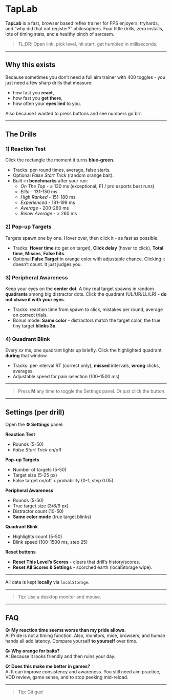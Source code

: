# TapLab

**TapLab** is a fast, browser based reflex trainer for FPS enjoyers, tryhards, and “why did that not register?” philosophers. Four little drills, zero installs, lots of timing stats, and a healthy pinch of sarcasm.

> TL;DR: Open link, pick level, hit start, get humbled in milliseconds.

---

## Why this exists

Because sometimes you don’t need a full aim trainer with 400 toggles - you just need a few sharp drills that measure:  
- how fast you **react**,  
- how fast you **get there**,   
- how often your **eyes lied** to you.

Also because I wanted to press buttons and see numbers go brr.

---

## The Drills

### 1) Reaction Test
Click the rectangle the moment it turns **blue-green**.  
- Tracks: per-round times, average, false starts.  
- Optional *False Start Trick* (random orange bait).  
- Built-in **benchmarks** after your run:  
  - *On The Top* - ≤ 130 ms (exceptional; F1 / pro esports best runs)  
  - *Elite* - 131-150 ms  
  - *High Ranked* - 151-180 ms  
  - *Experienced* - 181-199 ms  
  - *Average* - 200-260 ms  
  - *Below Average* - > 260 ms

### 2) Pop-up Targets
Targets spawn one by one. Hover over, then click it - as fast as possible.  
- Tracks: **Hover time** (to get on target), **Click delay** (hover to click), **Total time**, **Misses**, **False hits**.  
- Optional **False Target** in orange color with adjustable chance. Clicking it doesn’t count. It just judges you.

### 3) Peripheral Awareness
Keep your eyes on the **center dot**. A tiny real target spawns in random **quadrants** among big distractor dots. Click the quadrant (UL/UR/LL/LR) - **do not chase it with your eyes**.  
- Tracks: reaction time from spawn to click, mistakes per round, average on correct trials.  
- Bonus mode: **Same color** - distractors match the target color, the true tiny target **blinks 3x**.

### 4) Quadrant Blink
Every *xx* ms, one quadrant lights up briefly. Click the highlighted quadrant **during** that window.  
- Tracks: per-interval RT (correct only), **missed** intervals, **wrong** clicks, averages.  
- Adjustable speed for pain selection (100–1500 ms).

---

> Press **M** any time to toggle the Settings panel. Or just click the button.

---

## Settings (per drill)

Open the **⚙ Settings** panel:

**Reaction Test**  
- Rounds (5-50)  
- *False Start Trick* on/off

**Pop-up Targets**  
- Number of targets (5-50)  
- Target size (5-25 px)  
- False target on/off + probability (0-1, step 0.05)

**Peripheral Awareness**  
- Rounds (5-50)  
- True target size (3/6/9 px)  
- Distractor count (10-50)  
- **Same color mode** (true target blinks)

**Quadrant Blink**  
- Highlights count (5-50)  
- Blink speed (100-1500 ms, step 25)

**Reset buttons**  
- **Reset This Level’s Scores** - clears that drill’s history/scores.  
- **Reset All Scores & Settings** - scorched earth (localStorage wipe).

---

All data is kept **locally** via `localStorage`.

---

> Tip: Use a desktop monitor and mouse.

---

## FAQ

**Q: My reaction time seems worse than my pride allows.**  
A: Pride is not a timing function. Also, monitors, mice, browsers, and human hands all add latency. Compare yourself **to yourself** over time.

**Q: Why orange for baits?**  
A: Because it looks friendly and then ruins your day.

**Q: Does this make me better in games?**  
A: It can improve consistency and awareness. You still need aim practice, VOD review, game sense, and to stop peeking mid-reload.

---


> Tip: Git gud
